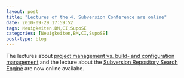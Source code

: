 ```yaml
---
layout: post
title: "Lectures of the 4. Subversion Conference are online"
date: 2010-09-29 17:59:52
tags: Neuigkeiten,BM,CI,SupoSE
categories: [Neuigkeiten,BM,CI,SupoSE]
post-type: blog
---
```

The lectures about <a href="http://www.soebes.de/files/SCMvsProject-SubConf2010.pdf">project management vs. build- and configuration management</a> and the lecture about the <a href="http://www.soebes.de/files/SupoSE-SubConf2010.pdf">Subversion Repository Search Engine</a> are now online availabe.

